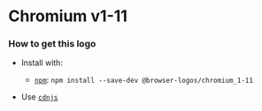 # Chromium v1-11

### How to get this logo

* Install with:
  * [`npm`](https://www.npmjs.com/): `npm install --save-dev @browser-logos/chromium_1-11`

* Use [`cdnjs`](https://cdnjs.com/libraries/browser-logos)
